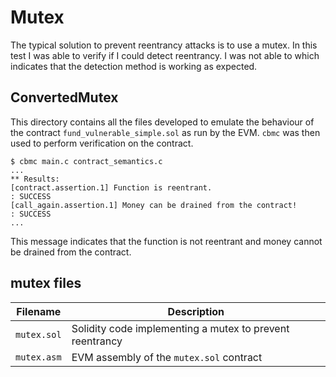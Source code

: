 # Mutex
The typical solution to prevent reentrancy attacks is to use a mutex. In this 
test I was able to verify if I could detect reentrancy. I was not able to which 
indicates that the detection method is working as expected.

## ConvertedMutex
This directory contains all the files developed to emulate the behaviour of the 
contract `fund_vulnerable_simple.sol` as run by the EVM. `cbmc` was then used 
to perform verification on the contract.
```
$ cbmc main.c contract_semantics.c
...
** Results:
[contract.assertion.1] Function is reentrant.
: SUCCESS
[call_again.assertion.1] Money can be drained from the contract!
: SUCCESS
...
```
This message indicates that the function is not reentrant and money cannot be 
drained from the contract.

## mutex files
| Filename    | Description |
|-------------|-------------|
| `mutex.sol` | Solidity code implementing a mutex to prevent reentrancy|
| `mutex.asm` | EVM assembly of the `mutex.sol` contract                |

